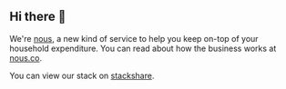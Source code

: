 ## Hi there 👋

We're [nous], a new kind of service to help you keep on-top of your household expenditure. You can read about how the business works at [nous.co][nous].

You can view our stack on [stackshare].

<!--

**Here are some ideas to get you started:**

🙋‍♀️ A short introduction - what is your organization all about?
🌈 Contribution guidelines - how can the community get involved?
👩‍💻 Useful resources - where can the community find your docs? Is there anything else the community should know?
🍿 Fun facts - what does your team eat for breakfast?
🧙 Remember, you can do mighty things with the power of [Markdown](https://docs.github.com/github/writing-on-github/getting-started-with-writing-and-formatting-on-github/basic-writing-and-formatting-syntax)
-->

[nous]: https://nous.co/
[stackshare]: https://stackshare.io/nous/nous
[GitHub]: https://github.com/
